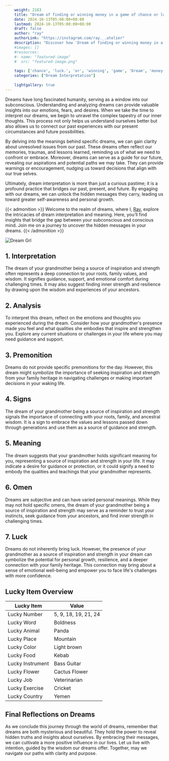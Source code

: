```yaml
---
    weight: 2183
    title: "Dream of finding or winning money in a game of chance or luck."  # Assuming 'title' column exists
    date: 2024-10-13T05:08:00+08:00
    lastmod: 2024-10-13T05:08:00+08:00
    draft: false
    author: "ray"
    authorLink: "https://instagram.com/ray._.atelier"
    description: "Discover how 'Dream of finding or winning money in a game of chance or luck.' can interpret your future and uncover its significant meanings in your life."
    #images: []
    #resources:
    #- name: "featured-image"
    #  src: "featured-image.png"
    
    tags: ['chance', 'luck.', 'or', 'winning', 'game', 'Dream', 'money', 'a', 'in', 'of', 'finding']
    categories: ["Dream Interpretation"]
    
    lightgallery: true
---
```

    
Dreams have long fascinated humanity, serving as a window into our subconscious. Understanding and analyzing dreams can provide valuable insights into our emotions, fears, and desires. When we take the time to interpret our dreams, we begin to unravel the complex tapestry of our inner thoughts. This process not only helps us understand ourselves better but also allows us to connect our past experiences with our present circumstances and future possibilities.

By delving into the meanings behind specific dreams, we can gain clarity about unresolved issues from our past. These dreams often reflect our memories, traumas, and lessons learned, reminding us of what we need to confront or embrace. Moreover, dreams can serve as a guide for our future, revealing our aspirations and potential paths we may take. They can provide warnings or encouragement, nudging us toward decisions that align with our true selves.

Ultimately, dream interpretation is more than just a curious pastime; it is a profound practice that bridges our past, present, and future. By engaging with our dreams, we can unlock the hidden messages they carry, leading us toward greater self-awareness and personal growth.

{{< admonition >}}
Welcome to the realm of dreams, where I, [Ray](https://instagram.com/ray._.atelier), explore the intricacies of dream interpretation and meaning. Here, you’ll find insights that bridge the gap between your subconscious and conscious mind. Join me on a journey to uncover the hidden messages in your dreams.
{{< /admonition >}}

![Dream Grl](https://cdn.pixabay.com/photo/2017/11/02/03/35/gothic-2910057_1280.jpg "Dream Grl")

## 1. Interpretation
 The dream of your grandmother being a source of inspiration and strength often represents a deep connection to your roots, family values, and wisdom. It signifies guidance, support, and emotional comfort during challenging times. It may also suggest finding inner strength and resilience by drawing upon the wisdom and experiences of your ancestors.

## 2. Analysis
 To interpret this dream, reflect on the emotions and thoughts you experienced during the dream. Consider how your grandmother's presence made you feel and what qualities she embodies that inspire and strengthen you. Explore any current situations or challenges in your life where you may need guidance and support.

## 3. Premonition
 Dreams do not provide specific premonitions for the day. However, this dream might symbolize the importance of seeking inspiration and strength from your family heritage in navigating challenges or making important decisions in your waking life.

## 4. Signs
 The dream of your grandmother being a source of inspiration and strength signals the importance of connecting with your roots, family, and ancestral wisdom. It is a sign to embrace the values and lessons passed down through generations and use them as a source of guidance and strength.

## 5. Meaning
 The dream suggests that your grandmother holds significant meaning for you, representing a source of inspiration and strength in your life. It may indicate a desire for guidance or protection, or it could signify a need to embody the qualities and teachings that your grandmother represents.

## 6. Omen
 Dreams are subjective and can have varied personal meanings. While they may not hold specific omens, the dream of your grandmother being a source of inspiration and strength may serve as a reminder to trust your instincts, seek guidance from your ancestors, and find inner strength in challenging times.

## 7. Luck
 Dreams do not inherently bring luck. However, the presence of your grandmother as a source of inspiration and strength in your dream can symbolize the potential for personal growth, resilience, and a deeper connection with your family heritage. This connection may bring about a sense of emotional well-being and empower you to face life's challenges with more confidence.

## Lucky Item Overview
| Lucky Item          | Value              |
|---------------|--------------------|
| Lucky Number        | 5, 9, 18, 19, 21, 24  |
| Lucky Word          | Boldness |
| Lucky Animal        | Panda |
| Lucky Place         | Mountain     |
| Lucky Color         | Light brown     |
| Lucky Food          | Kebab      |
| Lucky Instrument    | Bass Guitar |
| Lucky Flower        | Cactus Flower    |
| Lucky Job           | Veterinarian       |
| Lucky Exercise      | Cricket  |
| Lucky Country       | Yemen    |


##  Final Reflections on Dreams

As we conclude this journey through the world of dreams, remember that dreams are both mysterious and beautiful. They hold the power to reveal hidden truths and insights about ourselves. By embracing their messages, we can cultivate a more positive influence in our lives. Let us live with intention, guided by the wisdom our dreams offer. Together, may we navigate our paths with clarity and purpose.
